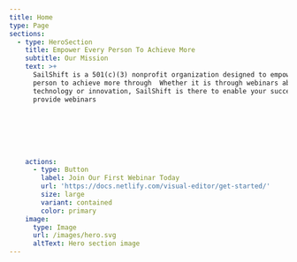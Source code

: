 ```yaml
---
title: Home
type: Page
sections:
  - type: HeroSection
    title: Empower Every Person To Achieve More
    subtitle: Our Mission
    text: >+
      SailShift is a 501(c)(3) nonprofit organization designed to empower every
      person to achieve more through  Whether it is through webinars about
      technology or innovation, SailShift is there to enable your success. We
      provide webinars







    actions:
      - type: Button
        label: Join Our First Webinar Today
        url: 'https://docs.netlify.com/visual-editor/get-started/'
        size: large
        variant: contained
        color: primary
    image:
      type: Image
      url: /images/hero.svg
      altText: Hero section image
---
```

